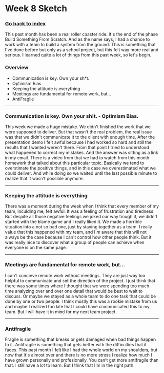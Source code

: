 
# Week 8 Sketch

### [Go back to index](http://luis-valdez.github.io/Learning-Journal)

This past month has been a real roller coaster ride. It's the end of the phase Build Something From Scratch. And as the name says, I had a chance to work with a team to build a system from the ground. This is something that I've done before but only as a school project, but this felt way more real and serious.
I learned quite a lot of things from this past week, so let's begin.

### Overview
- Communication is key. Own your sh*t.
- Optimism Bias
- Keeping the attitude is everything
- Meetings are fundamental for remote work, but...
- AntiFragile

***
### Communication is key. Own your sh!t. - Optimism Bias.
This week we made a huge mistake. We didn't finished the work that we were supposed to deliver. But that wasn't the real problem, the real issue was that we didn't communicate it to the client with enough time.
After the presentation demo I felt awful because I had worked so hard and still the results that I wanted weren't there. 
From that point I tried to understood what happened to correct my mistakes. And the answer was sitting as a link in my email.
There is a video from that we had to watch from this month homework that talked about this particular topic. Basically we tend to overstimate the positive things, and in this case we overestimated what we could deliver. And while doing so we waited until the last possible minute to realize that it wasn't possible anymore.

***
### Keeping the attitude is everything
There was a moment during the week when I think that every member of my team, inculding me, felt awful. It was a feeling of frustration and tiredness. But despite all those negative feelings we joked our way trough it, we didn't started with the blame game and I really liked it. We made a horrible situation into a not so bad one, just by staying together as a team.
I really value that this happened with my team, and I'm aware that this will not always be the case because I can't control how other people think. But it was really nice to discover what a group of people can achieve when everyone is on the same page.

***
### Meetings are fundamental for remote work, but...
I can't concieve remote work without meetings. They are just way too helpful to communicate and set the direction of the project. I just think that there was some times where I thought that we were spending too much time analyzing over and over one detail that would be best to wait to discuss. Or maybe we stayed as a whole team to do one task that could be done by one or two people. I think mostly this was a rookie mistake from us and maybe I realized too late that I could have communicated this to my team. But I will have it in mind for my next team project.

***
### Antifragile
Fragile is something that breaks or gets damaged when bad things happen to it. Antifragile is something that gets better with the difficulties that it faces.
This past month I felt like I had the whole world on my shoulders, but now that It's almost over and there is no more stress I realize how much I have grown personally and profesionally. You can't get more antifragile than that.
I still have a lot to learn. But I think that I'm in the right path.
